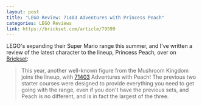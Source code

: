 ```yaml
---
layout: post
title: "LEGO Review: 71403 Adventures with Princess Peach"
categories: LEGO Reviews
link: https://brickset.com/article/79599
---
```


LEGO's expanding their Super Mario range this summer, and I've written a review of the latest character to the lineup, Princess Peach, over on [Brickset](https://brickset.com/article/79599):

> This year, another well-known figure from the Mushroom Kingdom joins the lineup, with [71403](https://brickset.com/sets/71403-1) Adventures with Peach! The previous two starter courses were designed to provide everything you need to get going with the range, even if you don't have the previous sets, and Peach is no different, and is in fact the largest of the three.
